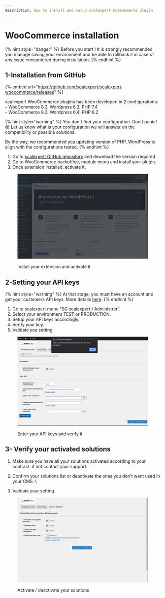 ```yaml
---
description: How to install and setup scalexpert WooCommerce plugin
---
```


# WooCommerce  installation

{% hint style="danger" %}
Before you start ! It is strongly recommended you manage saving your environment and be able to rollback it in case of any issue encountered during installation.&#x20;
{% endhint %}

## 1-Installation from GitHub

{% embed url="https://github.com/scalexpert/scalexpert-woocommerce/releases" %}

scalexpert WooCommerce plugins has been developed in 2 configurations:\
\- WooCommerce 8.3, Wordpress 6.3, PHP 7.4\
\- WooCommerce 8.3, Wordpress 6.4, PHP 8.2

{% hint style="warning" %}
You don't find your configuration. Don't panic! :cry:  Let us know what is your configuration we will answer on the compatibility or possible solutions.

By the way, we recommended you updating version of PHP, WordPress to align with the configurations tested.&#x20;
{% endhint %}

1. Go to [scalexpert GitHub repository](https://github.com/scalexpert/scalexpert-woocommerce/releases) and download the version required.
2. Go to WooCommerce backoffice, module menu and install your plugin.
3. Once extension installed, activate it.

<figure><img src="../../../../.gitbook/assets/1-woocommerce-install-module.gif" alt=""><figcaption><p>Install your extension and activate it</p></figcaption></figure>

## 2-Setting your API keys

{% hint style="warning" %}
At that stage, you must have an account and get your customers API keys. More details [here](../../../../ready-to-start/before-you-start/).
{% endhint %}

1. Go to scalexpert menu  "SG scalexpert / Administrer".
2. Select your environment TEST or PRODUCTION.
3. Setup your API keys accordingly.
4. Verify your key.
5. Validate you setting.

<figure><img src="../../../../.gitbook/assets/Capture d’écran du 2024-03-11 14-51-12.png" alt=""><figcaption><p>Enter your API keys and verify it</p></figcaption></figure>

## 3- Verify your activated solutions

1. Make sure you have all your solutions activated according to your contract. if not contact your support.
2. Confirm your solutions list or deactivate the ones you don't want used in your CMS. \

3. Validate your setting.

<figure><img src="../../../../.gitbook/assets/Capture d’écran du 2024-03-11 15-02-17.png" alt=""><figcaption><p>Activate / deactivate your solutions</p></figcaption></figure>
